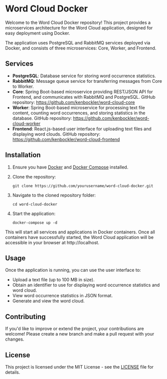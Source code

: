 # Word Cloud Docker

Welcome to the Word Cloud Docker repository! This project provides a microservices architecture for the Word Cloud application, designed for easy deployment using Docker.

The application uses PostgreSQL and RabbitMQ services deployed via Docker, and consists of three microservices: Core, Worker, and Frontend.

## Services

* **PostgreSQL**: Database service for storing word occurrence statistics.
* **RabbitMQ**: Message queue service for transferring messages from Core to Worker.
* **Core**: Spring Boot-based microservice providing REST/JSON API for Frontend, and communicates with RabbitMQ and PostgreSQL. GitHub repository: https://github.com/kenbockler/word-cloud-core
* **Worker**: Spring Boot-based microservice for processing text file content, counting word occurrences, and storing statistics in the database. GitHub repository: https://github.com/kenbockler/word-cloud-worker
* **Frontend**: React.js-based user interface for uploading text files and displaying word clouds. GitHub repository: https://github.com/kenbockler/word-cloud-frontend

## Installation

1. Ensure you have [Docker](https://docs.docker.com/get-docker/) and [Docker Compose](https://docs.docker.com/compose/install/) installed.

2. Clone the repository:

    ```
    git clone https://github.com/yourusername/word-cloud-docker.git
    ```

3. Navigate to the cloned repository folder:

    ```
    cd word-cloud-docker
    ```



4. Start the application:
    ```
    docker-compose up -d
    ```

This will start all services and applications in Docker containers. Once all containers have successfully started, the Word Cloud application will be accessible in your browser at http://localhost.

## Usage

Once the application is running, you can use the user interface to:

* Upload a text file (up to 100 MB in size).
* Obtain an identifier to use for displaying word occurrence statistics and word cloud.
* View word occurrence statistics in JSON format.
* Generate and view the word cloud.

## Contributing

If you'd like to improve or extend the project, your contributions are welcome! Please create a new branch and make a pull request with your changes.

## License

This project is licensed under the MIT License - see the [LICENSE](LICENSE) file for details.
